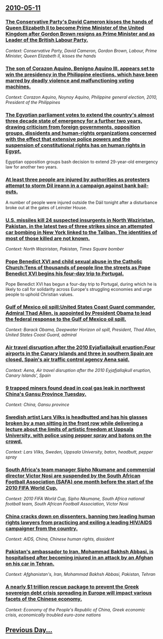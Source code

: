 ## [2010-05-11](/news/2010/05/11/index.md)

### [The Conservative Party's David Cameron kisses the hands of Queen Elizabeth II to become Prime Minister of the United Kingdom after Gordon Brown resigns as Prime Minister and as Leader of the British Labour Party. ](/news/2010/05/11/the-conservative-party-s-david-cameron-kisses-the-hands-of-queen-elizabeth-ii-to-become-prime-minister-of-the-united-kingdom-after-gordon-br.md)
_Context: Conservative Party, David Cameron, Gordon Brown, Labour, Prime Minister, Queen Elizabeth II, kisses the hands_

### [The son of Corazon Aquino, Benigno Aquino III, appears set to win the presidency in the Philippine elections, which have been marred by deadly violence and malfunctioning voting machines.  ](/news/2010/05/11/the-son-of-corazon-aquino-benigno-aquino-iii-appears-set-to-win-the-presidency-in-the-philippine-elections-which-have-been-marred-by-dead.md)
_Context: Corazon Aquino, Noynoy Aquino, Philippine general election, 2010, President of the Philippines_

### [The Egyptian parliament votes to extend the country's almost three decade state of emergency for a further two years, drawing criticism from foreign governments, opposition groups, dissidents and human-rights organizations concerned with the effect that extensive police powers and the suspension of constitutional rights has on human rights in Egypt.](/news/2010/05/11/the-egyptian-parliament-votes-to-extend-the-country-s-almost-three-decade-state-of-emergency-for-a-further-two-years-drawing-criticism-from.md)
Egyptian opposition groups bash decision to extend 29-year-old emergency law for another two years.

### [At least three people are injured by authorities as protesters attempt to storm Dil ireann in a campaign against bank bail-outs. ](/news/2010/05/11/at-least-three-people-are-injured-by-authorities-as-protesters-attempt-to-storm-dail-eireann-in-a-campaign-against-bank-bail-outs.md)
A number of people were injured outside the Dáil tonight after a disturbance broke out at the gates of Leinster House.

### [U.S. missiles kill 24 suspected insurgents in North Waziristan, Pakistan, in the latest two of three strikes since an attempted car bombing in New York linked to the Taliban.  The identities of most of those killed are not known.  ](/news/2010/05/11/u-s-missiles-kill-24-suspected-insurgents-in-north-waziristan-pakistan-in-the-latest-two-of-three-strikes-since-an-attempted-car-bombing.md)
_Context: North Waziristan, Pakistan, Times Square bomber_

### [Pope Benedict XVI and child sexual abuse in the Catholic Church:Tens of thousands of people line the streets as Pope Benedict XVI begins his four-day trip to Portugal. ](/news/2010/05/11/pope-benedict-xvi-and-child-sexual-abuse-in-the-catholic-church-ptens-of-thousands-of-people-line-the-streets-as-pope-benedict-xvi-begins-hi.md)
Pope Benedict XVI has begun a four-day trip to Portugal, during which he is likely to call for solidarity across Europe&#39;s struggling economies and urge people to uphold Christian values.

### [Gulf of Mexico oil spill:United States Coast Guard commander, Admiral Thad Allen, is appointed by President Obama to lead the federal response to the Gulf of Mexico oil spill. ](/news/2010/05/11/gulf-of-mexico-oil-spill-punited-states-coast-guard-commander-admiral-thad-allen-is-appointed-by-president-obama-to-lead-the-federal-respo.md)
_Context: Barack Obama, Deepwater Horizon oil spill, President, Thad Allen, United States Coast Guard, admiral_

### [Air travel disruption after the 2010 Eyjafjallajkull eruption:Four airports in the Canary Islands and three in southern Spain are closed, Spain's air traffic control agency Aena said. ](/news/2010/05/11/air-travel-disruption-after-the-2010-eyjafjallajokull-eruption-pfour-airports-in-the-canary-islands-and-three-in-southern-spain-are-closed.md)
_Context: Aena, Air travel disruption after the 2010 Eyjafjallajkull eruption, Canary Islands', Spain_

### [9 trapped miners found dead in coal gas leak in northwest China's Gansu Province Tuesday. ](/news/2010/05/11/9-trapped-miners-found-dead-in-coal-gas-leak-in-northwest-china-s-gansu-province-tuesday.md)
_Context: China, Gansu province_

### [Swedish artist Lars Vilks is headbutted and has his glasses broken by a man sitting in the front row while delivering a lecture about the limits of artistic freedom at Uppsala University, with police using pepper spray and batons on the crowd. ](/news/2010/05/11/swedish-artist-lars-vilks-is-headbutted-and-has-his-glasses-broken-by-a-man-sitting-in-the-front-row-while-delivering-a-lecture-about-the-li.md)
_Context: Lars Vilks, Sweden, Uppsala University, baton, headbutt, pepper spray_

### [South Africa's team manager Sipho Nkumane and commercial director Victor Nosi are suspended by the South African Football Association (SAFA) one month before the start of the 2010 FIFA World Cup. ](/news/2010/05/11/south-africa-s-team-manager-sipho-nkumane-and-commercial-director-victor-nosi-are-suspended-by-the-south-african-football-association-safa.md)
_Context: 2010 FIFA World Cup, Sipho Nkumane, South Africa national football team, South African Football Association, Victor Nosi_

### [China cracks down on dissenters, banning two leading human rights lawyers from practicing and exiling a leading HIV/AIDS campaigner from the country. ](/news/2010/05/11/china-cracks-down-on-dissenters-banning-two-leading-human-rights-lawyers-from-practicing-and-exiling-a-leading-hiv-aids-campaigner-from-the.md)
_Context: AIDS, China, Chinese human rights, dissident_

### [Pakistan's ambassador to Iran, Mohammad Bakhsh Abbasi, is hospitalised after becoming injured in an attack by an Afghan on his car in Tehran. ](/news/2010/05/11/pakistan-s-ambassador-to-iran-mohammad-bakhsh-abbasi-is-hospitalised-after-becoming-injured-in-an-attack-by-an-afghan-on-his-car-in-tehran.md)
_Context: Afghanistan's, Iran, Mohammad Bakhsh Abbasi, Pakistan, Tehran_

### [A nearly $1 trillion rescue package to prevent the Greek sovereign debt crisis spreading in Europe will impact various facets of the Chinese economy. ](/news/2010/05/11/a-nearly-1-trillion-rescue-package-to-prevent-the-greek-sovereign-debt-crisis-spreading-in-europe-will-impact-various-facets-of-the-chinese.md)
_Context: Economy of the People's Republic of China, Greek economic crisis, economically troubled euro-zone nations_

## [Previous Day...](/news/2010/05/10/index.md)


